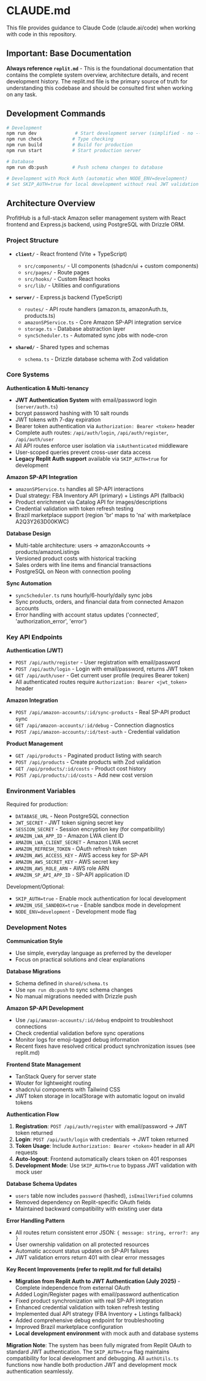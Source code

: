 # CLAUDE.md

This file provides guidance to Claude Code (claude.ai/code) when working with code in this repository.

## Important: Base Documentation

**Always reference `replit.md`** - This is the foundational documentation that contains the complete system overview, architecture details, and recent development history. The replit.md file is the primary source of truth for understanding this codebase and should be consulted first when working on any task.

## Development Commands

```bash
# Development
npm run dev              # Start development server (simplified - no --env-file needed)
npm run check           # Type checking
npm run build           # Build for production
npm run start           # Start production server

# Database
npm run db:push         # Push schema changes to database

# Development with Mock Auth (automatic when NODE_ENV=development)
# Set SKIP_AUTH=true for local development without real JWT validation
```

## Architecture Overview

ProfitHub is a full-stack Amazon seller management system with React frontend and Express.js backend, using PostgreSQL with Drizzle ORM.

### Project Structure

- **`client/`** - React frontend (Vite + TypeScript)
  - `src/components/` - UI components (shadcn/ui + custom components)
  - `src/pages/` - Route pages
  - `src/hooks/` - Custom React hooks
  - `src/lib/` - Utilities and configurations

- **`server/`** - Express.js backend (TypeScript)
  - `routes/` - API route handlers (amazon.ts, amazonAuth.ts, products.ts)
  - `amazonSPService.ts` - Core Amazon SP-API integration service
  - `storage.ts` - Database abstraction layer
  - `syncScheduler.ts` - Automated sync jobs with node-cron

- **`shared/`** - Shared types and schemas
  - `schema.ts` - Drizzle database schema with Zod validation

### Core Systems

**Authentication & Multi-tenancy**
- **JWT Authentication System** with email/password login (`server/auth.ts`)
- bcrypt password hashing with 10 salt rounds
- JWT tokens with 7-day expiration
- Bearer token authentication via `Authorization: Bearer <token>` header
- Complete auth routes: `/api/auth/login`, `/api/auth/register`, `/api/auth/user`
- All API routes enforce user isolation via `isAuthenticated` middleware
- User-scoped queries prevent cross-user data access
- **Legacy Replit Auth support** available via `SKIP_AUTH=true` for development

**Amazon SP-API Integration**
- `amazonSPService.ts` handles all SP-API interactions
- Dual strategy: FBA Inventory API (primary) + Listings API (fallback)
- Product enrichment via Catalog API for images/descriptions
- Credential validation with token refresh testing
- Brazil marketplace support (region 'br' maps to 'na' with marketplace A2Q3Y263D00KWC)

**Database Design** 
- Multi-table architecture: users → amazonAccounts → products/amazonListings
- Versioned product costs with historical tracking
- Sales orders with line items and financial transactions
- PostgreSQL on Neon with connection pooling

**Sync Automation**
- `syncScheduler.ts` runs hourly/6-hourly/daily sync jobs
- Sync products, orders, and financial data from connected Amazon accounts
- Error handling with account status updates ('connected', 'authorization_error', 'error')

### Key API Endpoints

**Authentication (JWT)**
- `POST /api/auth/register` - User registration with email/password
- `POST /api/auth/login` - Login with email/password, returns JWT token
- `GET /api/auth/user` - Get current user profile (requires Bearer token)
- All authenticated routes require `Authorization: Bearer <jwt_token>` header

**Amazon Integration**
- `POST /api/amazon-accounts/:id/sync-products` - Real SP-API product sync
- `GET /api/amazon-accounts/:id/debug` - Connection diagnostics
- `POST /api/amazon-accounts/:id/test-auth` - Credential validation

**Product Management**
- `GET /api/products` - Paginated product listing with search
- `POST /api/products` - Create products with Zod validation
- `GET /api/products/:id/costs` - Product cost history
- `POST /api/products/:id/costs` - Add new cost version

### Environment Variables

Required for production:
- `DATABASE_URL` - Neon PostgreSQL connection
- `JWT_SECRET` - JWT token signing secret key
- `SESSION_SECRET` - Session encryption key (for compatibility)
- `AMAZON_LWA_APP_ID` - Amazon LWA client ID
- `AMAZON_LWA_CLIENT_SECRET` - Amazon LWA secret
- `AMAZON_REFRESH_TOKEN` - OAuth refresh token
- `AMAZON_AWS_ACCESS_KEY` - AWS access key for SP-API
- `AMAZON_AWS_SECRET_KEY` - AWS secret key
- `AMAZON_AWS_ROLE_ARN` - AWS role ARN
- `AMAZON_SP_API_APP_ID` - SP-API application ID

Development/Optional:
- `SKIP_AUTH=true` - Enable mock authentication for local development
- `AMAZON_USE_SANDBOX=true` - Enable sandbox mode in development
- `NODE_ENV=development` - Development mode flag

### Development Notes

**Communication Style**
- Use simple, everyday language as preferred by the developer
- Focus on practical solutions and clear explanations

**Database Migrations**
- Schema defined in `shared/schema.ts`
- Use `npm run db:push` to sync schema changes
- No manual migrations needed with Drizzle push

**Amazon SP-API Development**
- Use `/api/amazon-accounts/:id/debug` endpoint to troubleshoot connections
- Check credential validation before sync operations
- Monitor logs for emoji-tagged debug information
- Recent fixes have resolved critical product synchronization issues (see replit.md)

**Frontend State Management**
- TanStack Query for server state
- Wouter for lightweight routing
- shadcn/ui components with Tailwind CSS
- JWT token storage in localStorage with automatic logout on invalid tokens

**Authentication Flow**
1. **Registration**: `POST /api/auth/register` with email/password → JWT token returned
2. **Login**: `POST /api/auth/login` with credentials → JWT token returned  
3. **Token Usage**: Include `Authorization: Bearer <token>` header in all API requests
4. **Auto-logout**: Frontend automatically clears token on 401 responses
5. **Development Mode**: Use `SKIP_AUTH=true` to bypass JWT validation with mock user

**Database Schema Updates**
- `users` table now includes `password` (hashed), `isEmailVerified` columns
- Removed dependency on Replit-specific OAuth fields
- Maintained backward compatibility with existing user data

**Error Handling Pattern**
- All routes return consistent error JSON: `{ message: string, error?: any }`
- User ownership validation on all protected resources
- Automatic account status updates on SP-API failures
- JWT validation errors return 401 with clear error messages

**Key Recent Improvements (refer to replit.md for full details)**
- **Migration from Replit Auth to JWT Authentication (July 2025)** - Complete independence from external OAuth
- Added Login/Register pages with email/password authentication
- Fixed product synchronization with real SP-API integration
- Enhanced credential validation with token refresh testing
- Implemented dual API strategy (FBA Inventory + Listings fallback)
- Added comprehensive debug endpoint for troubleshooting
- Improved Brazil marketplace configuration
- **Local development environment** with mock auth and database systems

**Migration Note**: The system has been fully migrated from Replit OAuth to standard JWT authentication. The `SKIP_AUTH=true` flag maintains compatibility for local development and debugging. All `authUtils.ts` functions now handle both production JWT and development mock authentication seamlessly.